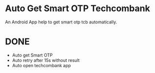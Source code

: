 # Auto Get Smart OTP Techcombank

An Android App help to get smart otp tcb automatically.

# DONE

* Auto get Smart OTP
* Auto retry after 15s without result
* Auto open techcombank app 
